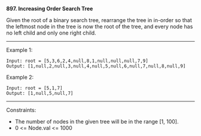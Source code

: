 **897. Increasing Order Search Tree**

Given the root of a binary search tree, rearrange the tree in in-order so that the leftmost node in the tree is now the root of the tree, and every node has no left child and only one right child.

*** 

Example 1:
```
Input: root = [5,3,6,2,4,null,8,1,null,null,null,7,9]
Output: [1,null,2,null,3,null,4,null,5,null,6,null,7,null,8,null,9]
```
Example 2:
```
Input: root = [5,1,7]
Output: [1,null,5,null,7]
``` 
***
Constraints:

- The number of nodes in the given tree will be in the range [1, 100].
- 0 <= Node.val <= 1000